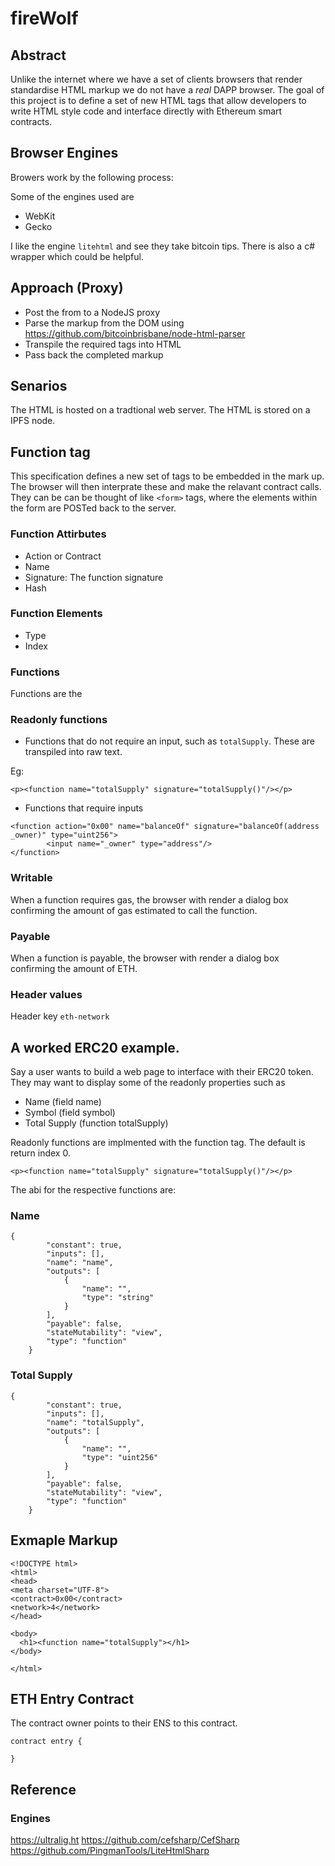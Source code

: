 # fireWolf

## Abstract
Unlike the internet where we have a set of clients browsers that render standardise HTML markup we do not have a *real* DAPP browser.  The goal of this project is to define a set of new HTML tags that allow developers to write HTML style code and interface directly with Ethereum smart contracts.

## Browser Engines

Browers work by the following process:

Some of the engines used are
* WebKit
* Gecko

I like the engine `litehtml` and see they take bitcoin tips.  There is also a c# wrapper which could be helpful.

## Approach (Proxy)

* Post the from to a NodeJS proxy
* Parse the markup from the DOM using https://github.com/bitcoinbrisbane/node-html-parser
* Transpile the required tags into HTML
* Pass back the completed markup

## Senarios
The HTML is hosted on a tradtional web server.
The HTML is stored on a IPFS node.

## Function tag
This specification defines a new set of tags to be embedded in the mark up.  The browser will then interprate these and make the relavant contract calls.  They can be can be thought of like `<form>` tags, where the elements within the form are POSTed back to the server.

### Function Attirbutes

* Action or Contract
* Name
* Signature: The function signature
* Hash

### Function Elements
* Type 
* Index

### Functions
Functions are the 

### Readonly functions
* Functions that do not require an input, such as `totalSupply`.  These are transpiled into raw text.

Eg:

`<p><function name="totalSupply" signature="totalSupply()"/></p>`

* Functions that require inputs

```
<function action="0x00" name="balanceOf" signature="balanceOf(address _owner)" type="uint256">
        <input name="_owner" type="address"/>
</function>
```
### Writable

When a function requires gas, the browser with render a dialog box confirming the amount of gas estimated to call the function.

### Payable

When a function is payable, the browser with render a dialog box confirming the amount of ETH.

### Header values

Header key
`eth-network`


## A worked ERC20 example.
Say a user wants to build a web page to interface with their ERC20 token.  They may want to display some of the readonly properties such as

* Name (field name)
* Symbol (field symbol)
* Total Supply (function totalSupply)

Readonly functions are implmented with the function tag.  The default is return index 0.

`<p><function name="totalSupply" signature="totalSupply()"/></p>`


The abi for the respective functions are:

### Name

```
{
        "constant": true,
        "inputs": [],
        "name": "name",
        "outputs": [
            {
                "name": "",
                "type": "string"
            }
        ],
        "payable": false,
        "stateMutability": "view",
        "type": "function"
    }
```

### Total Supply

```
{
        "constant": true,
        "inputs": [],
        "name": "totalSupply",
        "outputs": [
            {
                "name": "",
                "type": "uint256"
            }
        ],
        "payable": false,
        "stateMutability": "view",
        "type": "function"
    }
```

## Exmaple Markup


```
<!DOCTYPE html>
<html>
<head>
<meta charset="UTF-8">
<contract>0x00</contract>
<network>4</network>
</head>

<body>
  <h1><function name="totalSupply"></h1>
</body>

</html>
```

## ETH Entry Contract

The contract owner points to their ENS to this contract.
```
contract entry {
  
}
```

## Reference
### Engines
https://ultralig.ht
https://github.com/cefsharp/CefSharp
https://github.com/PingmanTools/LiteHtmlSharp
